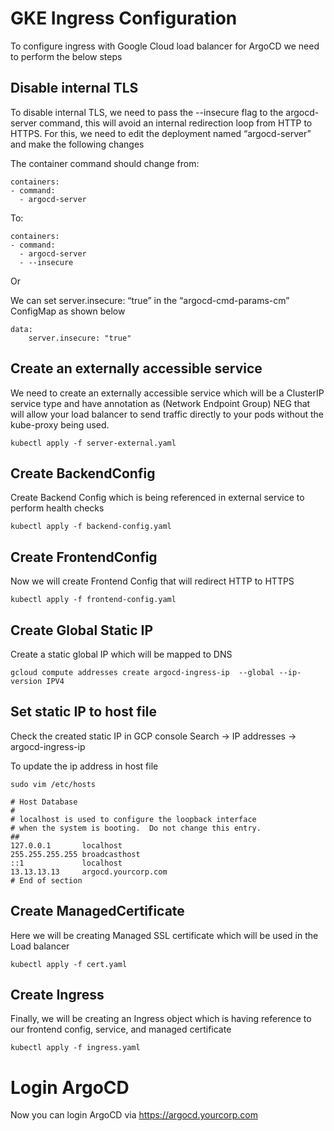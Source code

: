 # GKE Ingress Configuration
To configure ingress with Google Cloud load balancer for ArgoCD we need to perform the below steps  

## Disable internal TLS
To disable internal TLS, we need to pass the --insecure flag to the argocd-server command, this will avoid an internal redirection loop from HTTP to HTTPS. For this, we need to edit the deployment named “argocd-server” and make the following changes  

The container command should change from:
```
containers:
- command:
  - argocd-server
```

To:
```
containers:
- command:
  - argocd-server
  - --insecure
```

Or

We can set server.insecure: “true” in the “argocd-cmd-params-cm” ConfigMap as shown below  

```
data:
    server.insecure: "true"
```

## Create an externally accessible service
We need to create an externally accessible service which will be a ClusterIP service type and have annotation as (Network Endpoint Group) NEG that will allow your load balancer to send traffic directly to your pods without the kube-proxy being used.

```
kubectl apply -f server-external.yaml
```

## Create BackendConfig
Create Backend Config which is being referenced in external service to perform health checks  
```
kubectl apply -f backend-config.yaml
```

## Create FrontendConfig
Now we will create Frontend Config that will redirect HTTP to HTTPS  
```
kubectl apply -f frontend-config.yaml
```
## Create Global Static IP
Create a static global IP which will be mapped to DNS
```
gcloud compute addresses create argocd-ingress-ip  --global --ip-version IPV4
```
## Set static IP to host file
Check the created static IP in GCP console
Search -> IP addresses -> argocd-ingress-ip

To update the ip address in host file
```
sudo vim /etc/hosts
```

```
# Host Database
#
# localhost is used to configure the loopback interface
# when the system is booting.  Do not change this entry.
##
127.0.0.1       localhost
255.255.255.255 broadcasthost
::1             localhost
13.13.13.13     argocd.yourcorp.com
# End of section
```

## Create ManagedCertificate
Here we will be creating Managed SSL certificate which will be used in the Load balancer  
```
kubectl apply -f cert.yaml
```

## Create Ingress
Finally, we will be creating an Ingress object which is having reference to our frontend config, service, and managed certificate  
```
kubectl apply -f ingress.yaml
```

# Login ArgoCD
Now you can login ArgoCD via https://argocd.yourcorp.com